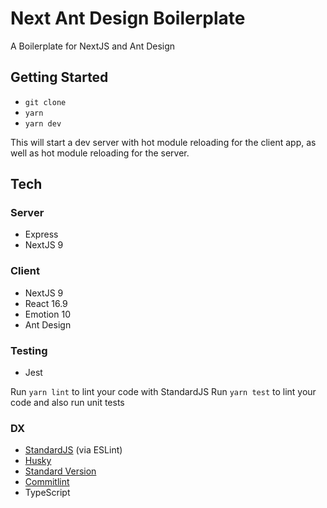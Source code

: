 # Next Ant Design Boilerplate

A Boilerplate for NextJS and Ant Design

## Getting Started

- `git clone`
- `yarn`
- `yarn dev`

This will start a dev server with hot module reloading for the client app, as well as hot module reloading for the server.

## Tech

### Server

- Express
- NextJS 9

### Client

- NextJS 9
- React 16.9
- Emotion 10
- Ant Design

### Testing

- Jest

Run `yarn lint` to lint your code with StandardJS
Run `yarn test` to lint your code and also run unit tests

### DX

- [StandardJS](https://standardjs.com) (via ESLint)
- [Husky](https://github.com/typicode/husky)
- [Standard Version](https://github.com/conventional-changelog/standard-version)
- [Commitlint](https://github.com/conventional-changelog/commitlint)
- TypeScript
